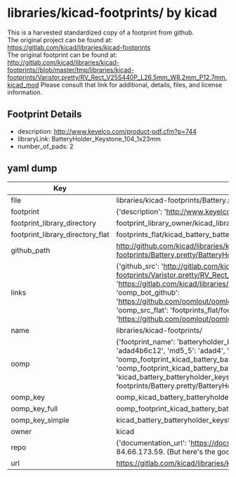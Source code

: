 # libraries/kicad-footprints/ by kicad  
This is a harvested standardized copy of a footprint from github.  
The original project can be found at:  
https://gitlab.com/kicad/libraries/kicad-footprints  
The original footprint can be found at:
http://gitlab.com/kicad/libraries/kicad-footprints//blob/master/tmp/libraries/kicad-footprints/Varistor.pretty/RV_Rect_V25S440P_L26.5mm_W8.2mm_P12.7mm.kicad_mod
Please consult that link for additional, details, files, and license information.  
## Footprint Details
* description: http://www.keyelco.com/product-pdf.cfm?p=744  
* libraryLink: BatteryHolder_Keystone_104_1x23mm  
* number_of_pads: 2  
## yaml dump  
| Key | Value |  
| --- | --- |  
| file | libraries/kicad-footprints/Battery.pretty/BatteryHolder_Keystone_104_1x23mm.kicad_mod |  
| footprint | {'description': 'http://www.keyelco.com/product-pdf.cfm?p=744', 'libraryLink': 'BatteryHolder_Keystone_104_1x23mm', 'number_of_pads': 2} |  
| footprint_library_directory | footprint_library_owner/kicad_libraries/kicad-footprints/ |  
| footprint_library_directory_flat | footprints_flat/kicad_battery_batteryholder_keystone_104_1x23mm/working |  
| github_path | http://github.com/kicad/libraries/kicad-footprints//blob/master/tmp/libraries/kicad-footprints/Battery.pretty/BatteryHolder_Keystone_104_1x23mm.kicad_mod |  
| links | {'github_src': 'http://gitlab.com/kicad/libraries/kicad-footprints//blob/master/tmp/libraries/kicad-footprints/Varistor.pretty/RV_Rect_V25S440P_L26.5mm_W8.2mm_P12.7mm.kicad_mod', 'github_src_repo': 'https://gitlab.com/kicad/libraries/kicad-footprints', 'oomp_bot': 'footprints/kicad_battery_batteryholder_keystone_104_1x23mm/working', 'oomp_bot_github': 'https://github.com/oomlout/oomlout_oomp_footprint_bot/tree/main/footprints/kicad_battery_batteryholder_keystone_104_1x23mm/working', 'oomp_src_flat': 'footprints_flat/footprints_flat/kicad_battery_batteryholder_keystone_104_1x23mm/working', 'oomp_src_flat_github': 'https://github.com/oomlout/oomlout_oomp_footprint_src/tree/main/footprints_flat/kicad_battery_batteryholder_keystone_104_1x23mm/working'} |  
| name | libraries/kicad-footprints/ |  
| oomp | {'footprint_name': 'batteryholder_keystone_104_1x23mm', 'library_name': 'battery', 'md5': 'adad4b6c1225a74c96e1ac3a08b63757', 'md5_10': 'adad4b6c12', 'md5_5': 'adad4', 'md5_6': 'adad4b', 'oomp_key': 'oomp_kicad_battery_batteryholder_keystone_104_1x23mm', 'oomp_key_extra': 'oomp_footprint_kicad_battery_batteryholder_keystone_104_1x23mm', 'oomp_key_full': 'oomp_footprint_kicad_battery_batteryholder_keystone_104_1x23mm_adad4b', 'oomp_key_simple': 'kicad_battery_batteryholder_keystone_104_1x23mm', 'original_filename': 'libraries/kicad-footprints/Battery.pretty/BatteryHolder_Keystone_104_1x23mm.kicad_mod', 'owner_name': 'kicad'} |  
| oomp_key | oomp_kicad_battery_batteryholder_keystone_104_1x23mm |  
| oomp_key_full | oomp_footprint_kicad_battery_batteryholder_keystone_104_1x23mm |  
| oomp_key_simple | kicad_battery_batteryholder_keystone_104_1x23mm |  
| owner | kicad |  
| repo | {'documentation_url': 'https://docs.github.com/rest/overview/resources-in-the-rest-api#rate-limiting', 'message': "API rate limit exceeded for 84.66.173.59. (But here's the good news: Authenticated requests get a higher rate limit. Check out the documentation for more details.)"} |  
| url | https://gitlab.com/kicad/libraries/kicad-footprints |  

